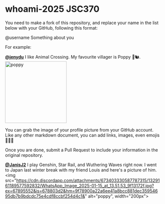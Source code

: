 # whoami-2025 JSC370
You need to make a fork of this repository, and replace your name in the list below with your GitHub, following this format:

@username Something about you

For example:

[**@jenydu**](https://github.com/jenydu) I like Animal Crossing. My favourite villager is Poppy 🍂🐿️. <img src="https://preview.redd.it/f79f0cv1o7j51.jpg?auto=webp&s=1e572edf80d0eba0c35c77c3c81231d9e626d366" alt="poppy" width="200px">

You can grab the image of your profile picture from your GitHub account. Like any other markdown document, you can add links, images, even emojis 🍋🍰🐸

Once you are done, submit a Pull Request to include your information in the original repository.

[**@JanisJ2**](https://github.com/JanisJ2) I play Genshin, Star Rail, and Wuthering Waves right now. I went to Japan last winter break with my friend Louis and here's a picture of him. <img src="https://cdn.discordapp.com/attachments/673403330587787315/1329161189577592832/WhatsApp_Image_2025-01-15_at_13.51.53_9f13172f.jpg?ex=67895552&is=678803d2&hm=9f78900a22a6ee41a8bcc881dec35954695db7b9bdcdc75e4cdf8ccbf254d4c1&" alt="poppy", width="200px">